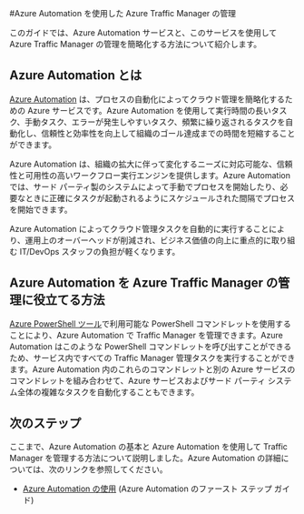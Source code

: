 <properties 
 pageTitle="Azure Automation を使用した Azure Traffic Manager の管理" 
 description="Azure Automation サービスを使用して Azure Traffic Manager を管理する方法について説明します。" 
 services="traffic-manager, automation" 
 documentationCenter="" 
 authors="eamonoreilly" 
 manager="adinah" 
 editor=""/>

<tags 
 ms.service="traffic-manager" 
 ms.workload="infrastructure-services" 
 ms.tgt_pltfrm="na" 
 ms.devlang="na" 
 ms.topic="article" 
 ms.date="08/12/2015" 
 ms.author="joaoma"/>


#Azure Automation を使用した Azure Traffic Manager の管理

このガイドでは、Azure Automation サービスと、このサービスを使用して Azure Traffic Manager の管理を簡略化する方法について紹介します。

## Azure Automation とは

[Azure Automation](http://azure.microsoft.com/services/automation/) は、プロセスの自動化によってクラウド管理を簡略化するための Azure サービスです。Azure Automation を使用して実行時間の長いタスク、手動タスク、エラーが発生しやすいタスク、頻繁に繰り返されるタスクを自動化し、信頼性と効率性を向上して組織のゴール達成までの時間を短縮することができます。

Azure Automation は、組織の拡大に伴って変化するニーズに対応可能な、信頼性と可用性の高いワークフロー実行エンジンを提供します。Azure Automation では、サード パーティ製のシステムによって手動でプロセスを開始したり、必要なときに正確にタスクが起動されるようにスケジュールされた間隔でプロセスを開始できます。

Azure Automation によってクラウド管理タスクを自動的に実行することにより、運用上のオーバーヘッドが削減され、ビジネス価値の向上に重点的に取り組む IT/DevOps スタッフの負担が軽くなります。


## Azure Automation を Azure Traffic Manager の管理に役立てる方法

[Azure PowerShell ツール](https://msdn.microsoft.com/library/azure/jj156055.aspx)で利用可能な PowerShell コマンドレットを使用することにより、Azure Automation で Traffic Manager を管理できます。Azure Automation はこのような PowerShell コマンドレットを呼び出すことができるため、サービス内ですべての Traffic Manager 管理タスクを実行することができます。Azure Automation 内のこれらのコマンドレットと別の Azure サービスのコマンドレットを組み合わせて、Azure サービスおよびサード パーティ システム全体の複雑なタスクを自動化することもできます。


## 次のステップ

ここまで、Azure Automation の基本と Azure Automation を使用して Traffic Manager を管理する方法について説明しました。Azure Automation の詳細については、次のリンクを参照してください。

* [Azure Automation の使用](http://go.microsoft.com/fwlink/?LinkId=390560) (Azure Automation のファースト ステップ ガイド)
 

<!---HONumber=Oct15_HO3-->